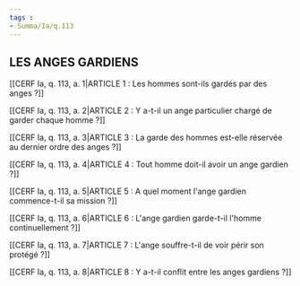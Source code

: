 ```yaml
---
tags : 
- Summa/Ia/q.113
---
```


## LES ANGES GARDIENS

[[CERF Ia, q. 113, a. 1|ARTICLE 1 : Les hommes sont-ils gardés par des anges ?]]

[[CERF Ia, q. 113, a. 2|ARTICLE 2 : Y a-t-il un ange particulier chargé de garder chaque homme ?]]

[[CERF Ia, q. 113, a. 3|ARTICLE 3 : La garde des hommes est-elle réservée au dernier ordre des anges ?]]

[[CERF Ia, q. 113, a. 4|ARTICLE 4 : Tout homme doit-il avoir un ange gardien ?]]

[[CERF Ia, q. 113, a. 5|ARTICLE 5 : A quel moment l'ange gardien commence-t-il sa mission ?]]

[[CERF Ia, q. 113, a. 6|ARTICLE 6 : L'ange gardien garde-t-il l'homme continuellement ?]]

[[CERF Ia, q. 113, a. 7|ARTICLE 7 : L'ange souffre-t-il de voir périr son protégé ?]]

[[CERF Ia, q. 113, a. 8|ARTICLE 8 : Y a-t-il conflit entre les anges gardiens ?]]

